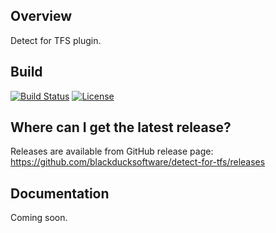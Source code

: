 ## Overview ##
Detect for TFS plugin.

## Build ##

[![Build Status](https://travis-ci.org/blackducksoftware/detect-for-tfs.svg?branch=master)](https://travis-ci.org/blackducksoftware/detect-for-tfs)
[![License](https://img.shields.io/badge/License-Apache%202.0-blue.svg)](https://opensource.org/licenses/Apache-2.0)


## Where can I get the latest release? ##
Releases are available from GitHub release page: https://github.com/blackducksoftware/detect-for-tfs/releases

## Documentation ##
Coming soon.
